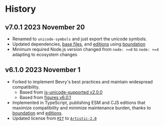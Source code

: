 # History

## v7.0.1 2023 November 20

-   Renamed to `unicode-symbols` and just export the unicode symbols.
-   Updated dependencies, [base files](https://github.com/bevry/base), and [editions](https://editions.bevry.me) using [boundation](https://github.com/bevry/boundation)
-   Minimum required Node.js version changed from `node: >=8` to `node: >=4` adapting to ecosystem changes

## v6.1.0 2023 November 1

-   Forked to implement Bevry's best practices and maintain widespread compatibility.
    -   Based from [is-unicode-supported v2.0.0](https://github.com/sindresorhus/is-unicode-supported/blob/506f27260df3636555714bf10ed40ab9e6a6c96e/index.js)
    -   Based from [figures v6.0.1](https://github.com/bevry/figures/blob/b10ba989a9dd359faf0f197e4081b144d2e72931/index.js)
-   Implemented in TypeScript, publishing ESM and CJS editions that maximize compatibility and minimize maintenance burden, thanks to [boundation](https://github.com/bevry/boundation) and [editions](https://editions.bevry.me).
-   Updated license from [`MIT`](http://spdx.org/licenses/MIT.html) to [`Artistic-2.0`](http://spdx.org/licenses/Artistic-2.0.html)
